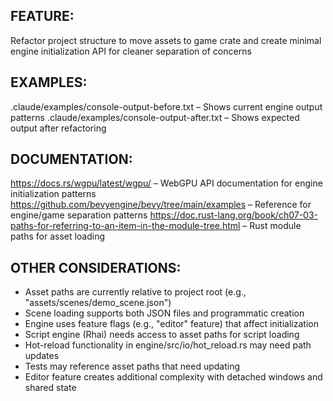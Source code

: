 ## FEATURE:
Refactor project structure to move assets to game crate and create minimal engine initialization API for cleaner separation of concerns

## EXAMPLES:
.claude/examples/console-output-before.txt – Shows current engine output patterns
.claude/examples/console-output-after.txt – Shows expected output after refactoring

## DOCUMENTATION:
https://docs.rs/wgpu/latest/wgpu/ – WebGPU API documentation for engine initialization patterns
https://github.com/bevyengine/bevy/tree/main/examples – Reference for engine/game separation patterns
https://doc.rust-lang.org/book/ch07-03-paths-for-referring-to-an-item-in-the-module-tree.html – Rust module paths for asset loading

## OTHER CONSIDERATIONS:
- Asset paths are currently relative to project root (e.g., "assets/scenes/demo_scene.json")
- Scene loading supports both JSON files and programmatic creation
- Engine uses feature flags (e.g., "editor" feature) that affect initialization
- Script engine (Rhai) needs access to asset paths for script loading
- Hot-reload functionality in engine/src/io/hot_reload.rs may need path updates
- Tests may reference asset paths that need updating
- Editor feature creates additional complexity with detached windows and shared state